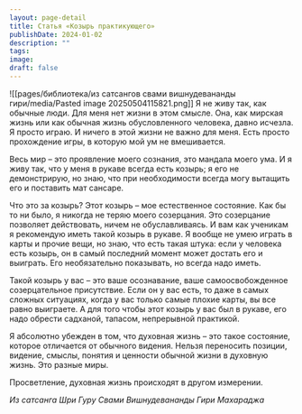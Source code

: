 ```yaml
---
layout: page-detail
title: Статья «Козырь практикующего»
publishDate: 2024-01-02
description: ""
tags: 
image: 
draft: false
---
```

![[pages/библиотека/из сатсангов свами вишнудевананды гири/media/Pasted image 20250504115821.png]]
 Я не живу так, как обычные люди. Для меня нет жизни в этом смысле. Она, как мирская жизнь или как обычная жизнь обусловленного человека, давно исчезла. Я просто играю. И ничего в этой жизни не важно для меня. Есть просто прохождение игры, в которую мой ум не вмешивается.

 Весь мир – это проявление моего сознания, это мандала моего ума. И я живу так, что у меня в рукаве всегда есть козырь; я его не демонстрирую, но знаю, что при необходимости всегда могу вытащить его и поставить мат сансаре.

 Что это за козырь? Этот козырь – мое естественное состояние. Как бы то ни было, я никогда не теряю моего созерцания. Это созерцание позволяет действовать, ничем не обуславливаясь. И вам как ученикам я рекомендую иметь такой козырь в рукаве. Я вообще не умею играть в карты и прочие вещи, но знаю, что есть такая штука: если у человека есть козырь, он в самый последний момент может достать его и выиграть. Его необязательно показывать, но всегда надо иметь.

 Такой козырь у вас – это ваше осознавание, ваше самоосвобожденное созерцательное присутствие. Если он у вас есть, то даже в самых сложных ситуациях, когда у вас только самые плохие карты, вы все равно выиграете. А для того чтобы этот козырь у вас был в рукаве, его надо обрести садханой, тапасом, непрерывной практикой.

 Я абсолютно убежден в том, что духовная жизнь – это такое состояние, которое отличается от обычного видения. Нельзя переносить позиции, видение, смыслы, понятия и ценности обычной жизни в духовную жизнь. Это разные миры.

 Просветление, духовная жизнь происходят в другом измерении.

*Из сатсанга Шри Гуру Свами Вишнудевананды Гири Махараджа*